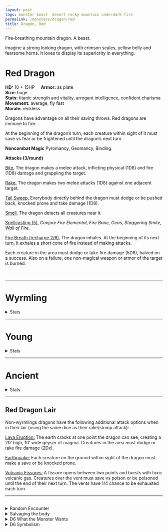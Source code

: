 ```yaml
---
layout: post
tags: monster beast  desert rocky mountain underdark fire
permalink: /monsters/dragon-red
title: Dragon, Red
---
```


Fire-breathing mountain dragon. A beast.

Imagine a strong looking dragon, with crimson scales, yellow belly and fearsome horns. It loves to display its superiority in everything.

# Red Dragon

**HD:** 10 + 15HP  &nbsp; &nbsp;  **Armor:** as plate <br>
**Size:** huge <br>
**Stats:** titanic strength and vitality, arrogant intelligence, confident charisma<br>
**Movement:** average, fly fast<br>
**Morale:** reckless <br>

Dragons have advantage on all their saving throws. Red dragons are immune to fire.

At the beginning of the dragon’s turn, each creature within sight of it must save vs fear or be frightened until the dragon’s next turn.

**Noncombat Magic**
Pyromancy, Geomancy, Binding.

**Attacks (3/round)**

<ins>Bite.</ins> The dragon makes a melee attack, inflicting physical (1D8) and fire (1D8) damage and grappling the target.

<ins>Rake.</ins> The dragon makes two melee attacks (1D8) against one adjacent target.

<ins>Tail Sweep.</ins> Everybody directly behind the dragon must dodge or be pushed back, knocked prone and take damage (1D8).

<ins>Smell.</ins> The dragon detects all creatures near it.

<ins>Spellcasting (5).</ins> *Conjure Fire Elemental, Fire Bane, Geas, Staggering Smite, Wall of Fire.*

<ins>Fire Breath (recharge 2/6).</ins> The dragon inhales. At the beginning of its next turn, it exhales a short cone of fire instead of making attacks.

Each creature in the area must dodge or take fire damage (5D8), halved on a success. Also on a failure, one non-magical weapon or armor of the target is burned.

<br>

---

# Wyrmling
<details markdown="1">
<summary>Stats</summary>
**HD:** 4  &nbsp; &nbsp;  **Armor:** as mail <br>
**Size:** medium <br>
**Stats:** strong and driven<br>
**Movement:** average, fly fast<br>
**Morale:** brave <br>

Dragons have advantage on all their saving throws. Red dragons are immune to fire.

**Attacks (1/round)**

<ins>Bite.</ins> The dragon makes a melee attack, inflicting physical (1D6) and fire (1D4) damage and grappling the target.

<ins>Rake.</ins> The dragon makes two melee attacks (1D6) against one adjacent target.

<ins>Smell.</ins> The dragon detects all creatures near it.

<ins>Fire Breath (recharge 2/6).</ins> The dragon inhales. At the beginning of its next turn, it exhales a short cone of fire instead of making attacks.

Each creature in the area must dodge or take fire damage (5D4), halved on a success. Also on a failure, one non-magical weapon or armor of the target is burned.
</details>

---

# Young
<details markdown="1">
<summary>Stats</summary>
**HD:** 7 + 7HP  &nbsp; &nbsp;  **Armor:** as plate <br>
**Size:** large <br>
**Stats:** strong, sly, sturdy and charismatic<br>
**Movement:** average, fly fast<br>
**Morale:** reckless <br>

Dragons have advantage on all their saving throws. Red dragons are immune to fire.

**Attacks (2/round)**

<ins>Bite.</ins> The dragon makes a melee attack, inflicting physical (1D6) and fire (1D6) damage and grappling the target.

<ins>Rake.</ins> The dragon makes two melee attacks (1D6) against one adjacent target.

<ins>Tail Sweep.</ins> Everybody directly behind the dragon must dodge or be pushed back, knocked prone and take damage (1D6).

<ins>Smell.</ins> The dragon detects all creatures near it.

<ins>Spellcasting (4).</ins> *Conjure Fire Elemental, Fire Bane, Staggering Smite, Wall of Fire.*

<ins>Fire Breath (recharge 2/6).</ins> The dragon inhales. At the beginning of its next turn, it exhales a short cone of fire instead of making attacks.

Each creature in the area must dodge or take fire damage (5D6), halved on a success. Also on a failure, one non-magical weapon or armor of the target is burned.
</details>

 ---

# Ancient
<details markdown="1">
<summary>Stats</summary>
**HD:** 10 + 45HP  &nbsp; &nbsp;  **Armor:** as plate <br>
**Size:** gargantuan <br>
**Stats:** epic<br>
**Movement:** average, fly fast<br>
**Morale:** reckless <br>

Dragons have advantage on all their saving throws. Red dragons are immune to fire.

At the beginning of the dragon’s turn, each creature within sight of it must save vs fear or be frightened until the dragon’s next turn.

The dragon’s wings leave a trail of scalding volcanic ash as it moves. When the dragon moves, three creatures on or under its path must dodge or take fire damage (2D10).

**Attacks (3/round)**

<ins>Bite.</ins> The dragon makes a melee attack, inflicting physical (1D10) and fire (1D10) damage and grappling the target.

<ins>Stomp.</ins> The dragon stomps two targets adjacent to each other. They take damage (1D10) if they fail to dodge. This attack does double damage to objects.

<ins>Tail Sweep.</ins> Everybody directly behind the dragon must dodge or be pushed back, knocked prone and take damage (1D10).

<ins>Swallow.</ins> The dragon throws one grappled target into the air and swallows it if it fails to dodge it. The swallowed creature is blinded, cant breath and takes fire damage (1D10) at the beginning of each of its turns.

<ins>Smell.</ins> The dragon detects all creatures near it.

<ins>Spellcasting (6).</ins> *Conjure Fire Elemental, Fire Bane, Forbiddance, Geas, Staggering Smite, Wall of Fire.*

<ins>Fire Breath (recharge 2/6).</ins> The dragon inhales. At the beginning of its next turn, it exhales a short cone of fire instead of making attacks.

Each creature in the area must dodge or take fire damage (5D10), halved on a success. Also on a failure, one non-magical weapon or armor of the target is burned.
</details>

 ---

## Red Dragon Lair

Non-wyrmlings dragons have the following additional attack options when in their lair (using the same dice as their rake/stomp attack):

<ins>Lava Eruption:</ins> The earth cracks at one point the dragon can see, creating a 20’ high, 10’ wide geyser of magma. Creatures in the area must dodge or take fire damage (2Dx).

<ins>Earthquake:</ins> Each creature on the ground within sight of the dragon must make a save or be knocked prone.

<ins>Volcanic Fissures:</ins> A fissure opens between two points and bursts with toxic volcanic gas. Creatures over the vent must save vs poison or be poisoned until the end of their next turn. The vents have 1/4 chance to be exhausted each turn.


 ---

<br>

<details markdown="1">
<summary>Random Encounter</summary>
1. **Monster:** 1 red dragon.
1. **Lair:** A menacing cave strongly smelling like sulfur. <br>	&nbsp; OR <br>	**Omen:** The earth shakes and the floor cracks.
1. **Spoor:** Recently incinerated area.
1. **Tracks:** The smell of sulfur.
1. **Trace:** A small earthquake.
1. **Trace:** Water is warm and tastes like sulfur.
</details>

<details markdown="1">
<summary>Salvaging the body</summary>
The scales of any dragons are highly valuable and used in many legendary armors. The fire of a red dragon can be used to forge the best weapons.
</details>

<details markdown="1">
<summary>D6 What the Monster Wants</summary>

1. Somebody stole from its hoard!
1. Claim this mountain.
1. Regular virgin sacrifices.
1. Invade a dwarven hold.
1. A rare artifact.
1. Being worshipped like a god.
</details>

<details markdown="1">
<summary>D6 Symbolism</summary>
In local cultures, it is a symbol of ...

1. Wealth
1. Cataclysms
1. Tyrants
1. Forge
1. Strength
1. Sacred 
</details>
